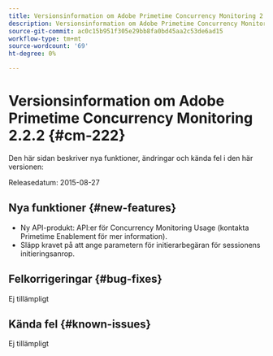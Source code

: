 ```yaml
---
title: Versionsinformation om Adobe Primetime Concurrency Monitoring 2.2.2
description: Versionsinformation om Adobe Primetime Concurrency Monitoring 2.2.2
source-git-commit: ac0c15b951f305e29bb8fa0bd45aa2c53de6ad15
workflow-type: tm+mt
source-wordcount: '69'
ht-degree: 0%

---
```



# Versionsinformation om Adobe Primetime Concurrency Monitoring 2.2.2 {#cm-222}

Den här sidan beskriver nya funktioner, ändringar och kända fel i den här versionen:

Releasedatum: 2015-08-27

## Nya funktioner {#new-features}

* Ny API-produkt: API:er för Concurrency Monitoring Usage (kontakta Primetime Enablement för mer information).
* Släpp kravet på att ange parametern för initierarbegäran för sessionens initieringsanrop.

## Felkorrigeringar {#bug-fixes}

Ej tillämpligt

## Kända fel {#known-issues}

Ej tillämpligt

